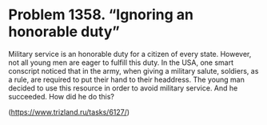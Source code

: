 # Problem 1358. “Ignoring an honorable duty”

Military service is an honorable duty for a citizen of every state. However, not all young men are eager to fulfill this duty. In the USA, one smart conscript noticed that in the army, when giving a military salute, soldiers, as a rule, are required to put their hand to their headdress. The young man decided to use this resource in order to avoid military service. And he succeeded. How did he do this?

(https://www.trizland.ru/tasks/6127/)